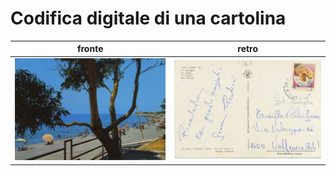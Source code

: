 # Codifica digitale di una cartolina

|fronte|retro|
| --- | --- |
| ![fronte cartolina](fronte.jpg) | ![retro cartolina](retro.jpg) |